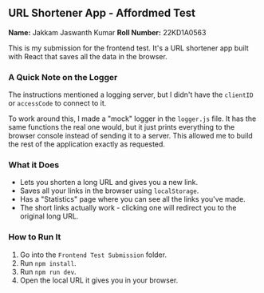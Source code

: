 ## URL Shortener App - Affordmed Test

**Name:** Jakkam Jaswanth Kumar
**Roll Number:** 22KD1A0563

This is my submission for the frontend test. It's a URL shortener app built with React that saves all the data in the browser.

### A Quick Note on the Logger

The instructions mentioned a logging server, but I didn't have the `clientID` or `accessCode` to connect to it.

To work around this, I made a "mock" logger in the `logger.js` file. It has the same functions the real one would, but it just prints everything to the browser console instead of sending it to a server. This allowed me to build the rest of the application exactly as requested.

### What it Does

* Lets you shorten a long URL and gives you a new link.
* Saves all your links in the browser using `localStorage`.
* Has a "Statistics" page where you can see all the links you've made.
* The short links actually work - clicking one will redirect you to the original long URL.

### How to Run It

1.  Go into the `Frontend Test Submission` folder.
2.  Run `npm install`.
3.  Run `npm run dev`.
4.  Open the local URL it gives you in your browser.
